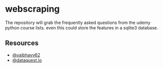 # webscraping
The repository will grab the frequently asked questions from the udemy python course lists. even this could store the features in a sqlite3 database.


## Resources

- [@vaibhavv62](https://github.com/vaibhavv62/WebScraping2)
- [@dataquest.io](https://www.dataquest.io/blog/web-scraping-python-using-beautiful-soup/)

  
